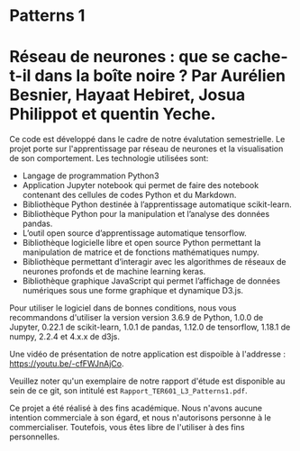 # Patterns 1
# Réseau de neurones : que se cache-t-il dans la boîte noire ? Par Aurélien Besnier, Hayaat Hebiret, Josua Philippot et quentin Yeche.

Ce code est développé dans le cadre de notre évalutation semestrielle. Le projet porte sur l'apprentissage par réseau de neurones et la visualisation de son comportement. 
Les technologie utilisées sont:

  * Langage de programmation Python3 
  * Application Jupyter notebook qui permet de faire des notebook contenant des cellules
  de codes Python et du Markdown.
  * Bibliothèque Python destinée à l’apprentissage automatique scikit-learn.
  * Bibliothèque Python pour la manipulation et l’analyse des données pandas.
  * L’outil open source d’apprentissage automatique tensorflow.
  * Bibliothèque logicielle libre et open source Python permettant la manipulation de matrice
  et de fonctions mathématiques numpy.
  * Bibliothèque permettant d’interagir avec les algorithmes de réseaux de neurones profonds
  et de machine learning keras.
  * Bibliothèque graphique JavaScript qui permet l’affichage de données numériques sous une
  forme graphique et dynamique D3.js.

Pour utiliser le logiciel dans de bonnes conditions, nous vous recommandons d'utiliser la version version 3.6.9 de Python, 1.0.0 de Jupyter, 0.22.1 de scikit-learn, 1.0.1 de pandas, 1.12.0 de tensorflow, 1.18.1 de numpy, 2.2.4 et 4.x.x de d3js.

Une vidéo de présentation de notre application est dispoible à l'addresse : https://youtu.be/-cfFWJnAjCo.

Veuillez noter qu'un exemplaire de notre rapport d'étude est disponible au sein de ce git, son intitulé est `Rapport_TER601_L3_Patterns1.pdf`.

Ce projet a été réalisé à des fins académique. Nous n'avons aucune intention commerciale à son égard, et nous n'autorisons personne à le commercialiser. Toutefois, vous êtes libre de l'utiliser à des fins personnelles. 
